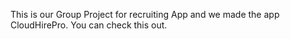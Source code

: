 This is our Group Project for recruiting App and we made the app CloudHirePro. You can check this out.
